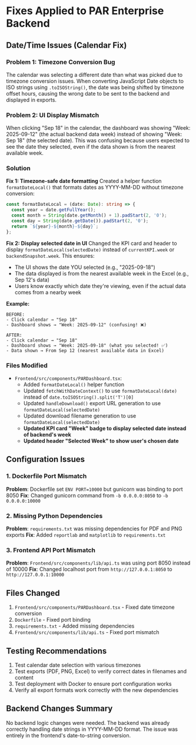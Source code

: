 # Fixes Applied to PAR Enterprise Backend

## Date/Time Issues (Calendar Fix)

### Problem 1: Timezone Conversion Bug
The calendar was selecting a different date than what was picked due to timezone conversion issues. When converting JavaScript Date objects to ISO strings using `.toISOString()`, the date was being shifted by timezone offset hours, causing the wrong date to be sent to the backend and displayed in exports.

### Problem 2: UI Display Mismatch
When clicking "Sep 18" in the calendar, the dashboard was showing "Week: 2025-09-12" (the actual backend data week) instead of showing "Week: Sep 18" (the selected date). This was confusing because users expected to see the date they selected, even if the data shown is from the nearest available week.

### Solution

**Fix 1: Timezone-safe date formatting**
Created a helper function `formatDateLocal()` that formats dates as YYYY-MM-DD without timezone conversion:

```typescript
const formatDateLocal = (date: Date): string => {
  const year = date.getFullYear();
  const month = String(date.getMonth() + 1).padStart(2, '0');
  const day = String(date.getDate()).padStart(2, '0');
  return `${year}-${month}-${day}`;
};
```

**Fix 2: Display selected date in UI**
Changed the KPI card and header to display `formatDateLocal(selectedDate)` instead of `currentKPI.week` or `backendSnapshot.week`. This ensures:
- The UI shows the date YOU selected (e.g., "2025-09-18")
- The data displayed is from the nearest available week in the Excel (e.g., Sep 12's data)
- Users know exactly which date they're viewing, even if the actual data comes from a nearby week

**Example:**
```
BEFORE:
- Click calendar → "Sep 18"
- Dashboard shows → "Week: 2025-09-12" (confusing! ❌)

AFTER:
- Click calendar → "Sep 18"  
- Dashboard shows → "Week: 2025-09-18" (what you selected! ✅)
- Data shown → From Sep 12 (nearest available data in Excel)
```

### Files Modified
- `Frontend/src/components/PARDashboard.tsx`:
  - Added `formatDateLocal()` helper function
  - Updated `fetchWithDateContext()` to use `formatDateLocal(date)` instead of `date.toISOString().split('T')[0]`
  - Updated `handleDownload()` export URL generation to use `formatDateLocal(selectedDate)`
  - Updated download filename generation to use `formatDateLocal(selectedDate)`
  - **Updated KPI card "Week" badge to display selected date instead of backend's week**
  - **Updated header "Selected Week" to show user's chosen date**

## Configuration Issues

### 1. Dockerfile Port Mismatch
**Problem**: Dockerfile set `ENV PORT=10000` but gunicorn was binding to port 8050
**Fix**: Changed gunicorn command from `-b 0.0.0.0:8050` to `-b 0.0.0.0:10000`

### 2. Missing Python Dependencies
**Problem**: `requirements.txt` was missing dependencies for PDF and PNG exports
**Fix**: Added `reportlab` and `matplotlib` to `requirements.txt`

### 3. Frontend API Port Mismatch
**Problem**: `Frontend/src/components/lib/api.ts` was using port 8050 instead of 10000
**Fix**: Changed localhost port from `http://127.0.0.1:8050` to `http://127.0.0.1:10000`

## Files Changed

1. `Frontend/src/components/PARDashboard.tsx` - Fixed date timezone conversion
2. `Dockerfile` - Fixed port binding
3. `requirements.txt` - Added missing dependencies
4. `Frontend/src/components/lib/api.ts` - Fixed port mismatch

## Testing Recommendations

1. Test calendar date selection with various timezones
2. Test exports (PDF, PNG, Excel) to verify correct dates in filenames and content
3. Test deployment with Docker to ensure port configuration works
4. Verify all export formats work correctly with the new dependencies

## Backend Changes Summary

No backend logic changes were needed. The backend was already correctly handling date strings in YYYY-MM-DD format. The issue was entirely in the frontend's date-to-string conversion.

